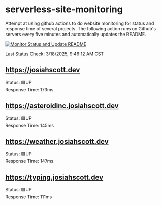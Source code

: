 # serverless-site-monitoring
Attempt at using github actions to do website monitoring for status and response time of several projects. The following action runs on Github's servers every five minutes and automatically updates the README.  

[![Monitor Status and Update README](https://github.com/JosiahSco/serverless-site-monitoring/actions/workflows/monitor.yaml/badge.svg)](https://github.com/JosiahSco/serverless-site-monitoring/actions/workflows/monitor.yaml)

Last Status Check: 3/18/2025, 9:46:12 AM CST

## https://josiahscott.dev
Status: 🟩UP  
Response Time: 173ms

## https://asteroidinc.josiahscott.dev
Status: 🟩UP  
Response Time: 145ms

## https://weather.josiahscott.dev
Status: 🟩UP  
Response Time: 147ms

## https://typing.josiahscott.dev
Status: 🟩UP  
Response Time: 111ms

